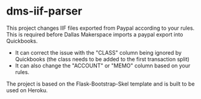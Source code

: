 dms-iif-parser
============

This project changes IIF files exported from Paypal according to your rules. This is required before Dallas Makerspace imports a paypal export into Quickbooks.
* It can correct the issue with the "CLASS" column being ignored by Quickbooks (the class needs to be added to the first transaction split)
* It can also change the "ACCOUNT" or "MEMO" column based on your rules.

The project is based on the Flask-Bootstrap-Skel template and is built to be used on Heroku.